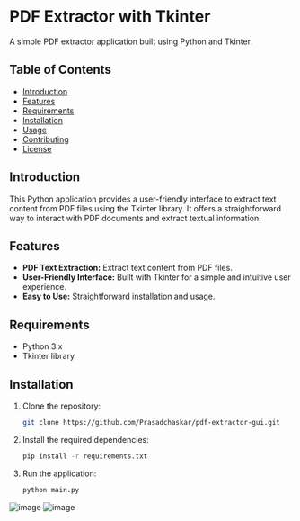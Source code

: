 # PDF Extractor with Tkinter

A simple PDF extractor application built using Python and Tkinter.

## Table of Contents

- [Introduction](#introduction)
- [Features](#features)
- [Requirements](#requirements)
- [Installation](#installation)
- [Usage](#usage)
- [Contributing](#contributing)
- [License](#license)

## Introduction

This Python application provides a user-friendly interface to extract text content from PDF files using the Tkinter library. It offers a straightforward way to interact with PDF documents and extract textual information.

## Features

- **PDF Text Extraction:** Extract text content from PDF files.
- **User-Friendly Interface:** Built with Tkinter for a simple and intuitive user experience.
- **Easy to Use:** Straightforward installation and usage.

## Requirements

- Python 3.x
- Tkinter library

## Installation

1. Clone the repository:

   ```bash
   git clone https://github.com/Prasadchaskar/pdf-extractor-gui.git
2. Install the required dependencies:
   ```bash
   pip install -r requirements.txt
3. Run the application:
   ```bash
   python main.py

![image](https://github.com/Prasadchaskar/pdf-extractor-gui/assets/72083319/3f67a4f8-2273-418a-89e1-c88397dbe75b)
![image](https://github.com/Prasadchaskar/pdf-extractor-gui/assets/72083319/bf18a60f-a68f-4565-bf83-03b044e7c959)

